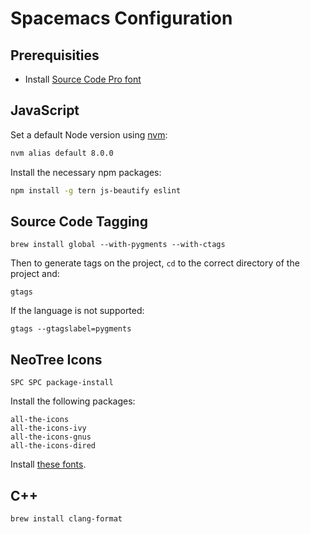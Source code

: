 # Spacemacs Configuration

## Prerequisities

* Install [Source Code Pro font](https://github.com/adobe-fonts/source-code-pro)

## JavaScript

Set a default Node version using [nvm](https://github.com/creationix/nvm):

``` bash
nvm alias default 8.0.0
```

Install the necessary npm packages:

``` bash
npm install -g tern js-beautify eslint
```

## Source Code Tagging

```
brew install global --with-pygments --with-ctags
```

Then to generate tags on the project, `cd` to the correct directory of the project and:

```
gtags
```

If the language is not supported:

```
gtags --gtagslabel=pygments
```

## NeoTree Icons

```
SPC SPC package-install
```

Install the following packages:

```
all-the-icons
all-the-icons-ivy
all-the-icons-gnus
all-the-icons-dired
```

Install [these fonts](https://github.com/domtronn/all-the-icons.el/tree/master/fonts).

## C++

```
brew install clang-format
```
